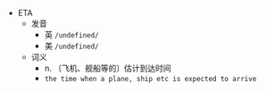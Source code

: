 - ETA
  - 发音
    - 英 `/undefined/`
    - 美 `/undefined/`
  - 词义
    - n. 〔飞机、舰船等的〕估计到达时间
    - `the time when a plane, ship etc is expected to arrive`
